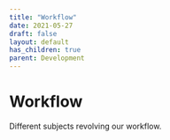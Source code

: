 ```yaml
---
title: "Workflow"
date: 2021-05-27
draft: false
layout: default
has_children: true
parent: Development
---
```


# Workflow
Different subjects revolving our workflow.

